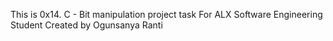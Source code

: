 This is 0x14. C - Bit manipulation project task
For ALX Software Engineering Student
Created by Ogunsanya Ranti
